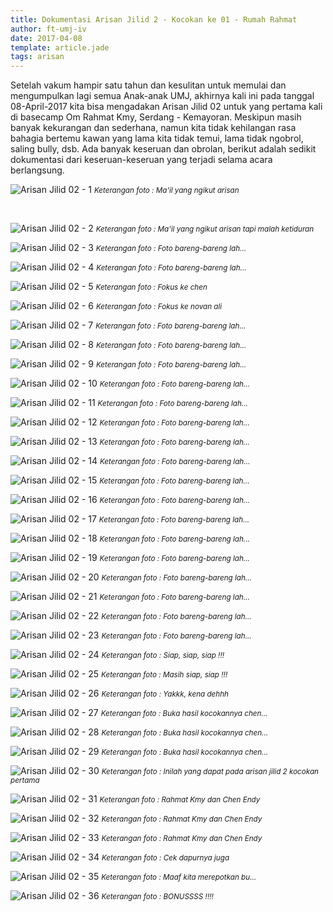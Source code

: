 ```yaml
---
title: Dokumentasi Arisan Jilid 2 - Kocokan ke 01 - Rumah Rahmat
author: ft-umj-iv
date: 2017-04-08
template: article.jade
tags: arisan
---
```


Setelah vakum hampir satu tahun dan kesulitan untuk memulai dan mengumpulkan lagi semua Anak-anak UMJ, akhirnya kali ini pada tanggal 08-April-2017 kita bisa mengadakan Arisan Jilid 02 untuk yang pertama kali di basecamp Om Rahmat Kmy, Serdang - Kemayoran.
Meskipun masih banyak kekurangan dan sederhana, namun kita tidak kehilangan rasa bahagia bertemu kawan yang lama kita tidak temui, lama tidak ngobrol, saling bully, dsb.
Ada banyak keseruan dan obrolan, berikut adalah sedikit dokumentasi dari keseruan-keseruan yang terjadi selama acara berlangsung.

![Arisan Jilid 02 - 1](arisan-jilid-02-kocokan-01-1.jpg)
<small>_Keterangan foto : Ma'il yang ngikut arisan_</small>

<br/>
<span class="more"></span>

![Arisan Jilid 02 - 2](arisan-jilid-02-kocokan-01-2.jpg)
<small>_Keterangan foto : Ma'il yang ngikut arisan tapi malah ketiduran_</small>

![Arisan Jilid 02 - 3](arisan-jilid-02-kocokan-01-3.jpg)
<small>_Keterangan foto : Foto bareng-bareng lah..._</small>

![Arisan Jilid 02 - 4](arisan-jilid-02-kocokan-01-4.jpg)
<small>_Keterangan foto : Foto bareng-bareng lah..._</small>

![Arisan Jilid 02 - 5](arisan-jilid-02-kocokan-01-5.jpg)
<small>_Keterangan foto : Fokus ke chen_</small>

![Arisan Jilid 02 - 6](arisan-jilid-02-kocokan-01-6.jpg)
<small>_Keterangan foto : Fokus ke novan ali_</small>

![Arisan Jilid 02 - 7](arisan-jilid-02-kocokan-01-7.jpg)
<small>_Keterangan foto : Foto bareng-bareng lah..._</small>

![Arisan Jilid 02 - 8](arisan-jilid-02-kocokan-01-8.jpg)
<small>_Keterangan foto : Foto bareng-bareng lah..._</small>

![Arisan Jilid 02 - 9](arisan-jilid-02-kocokan-01-9.jpg)
<small>_Keterangan foto : Foto bareng-bareng lah..._</small>

![Arisan Jilid 02 - 10](arisan-jilid-02-kocokan-01-10.jpg)
<small>_Keterangan foto : Foto bareng-bareng lah..._</small>

![Arisan Jilid 02 - 11](arisan-jilid-02-kocokan-01-11.jpg)
<small>_Keterangan foto : Foto bareng-bareng lah..._</small>

![Arisan Jilid 02 - 12](arisan-jilid-02-kocokan-01-12.jpg)
<small>_Keterangan foto : Foto bareng-bareng lah..._</small>

![Arisan Jilid 02 - 13](arisan-jilid-02-kocokan-01-13.jpg)
<small>_Keterangan foto : Foto bareng-bareng lah..._</small>

![Arisan Jilid 02 - 14](arisan-jilid-02-kocokan-01-14.jpg)
<small>_Keterangan foto : Foto bareng-bareng lah..._</small>

![Arisan Jilid 02 - 15](arisan-jilid-02-kocokan-01-15.jpg)
<small>_Keterangan foto : Foto bareng-bareng lah..._</small>

![Arisan Jilid 02 - 16](arisan-jilid-02-kocokan-01-16.jpg)
<small>_Keterangan foto : Foto bareng-bareng lah..._</small>

![Arisan Jilid 02 - 17](arisan-jilid-02-kocokan-01-17.jpg)
<small>_Keterangan foto : Foto bareng-bareng lah..._</small>

![Arisan Jilid 02 - 18](arisan-jilid-02-kocokan-01-18.jpg)
<small>_Keterangan foto : Foto bareng-bareng lah..._</small>

![Arisan Jilid 02 - 19](arisan-jilid-02-kocokan-01-19.jpg)
<small>_Keterangan foto : Foto bareng-bareng lah..._</small>

![Arisan Jilid 02 - 20](arisan-jilid-02-kocokan-01-20.jpg)
<small>_Keterangan foto : Foto bareng-bareng lah..._</small>

![Arisan Jilid 02 - 21](arisan-jilid-02-kocokan-01-21.jpg)
<small>_Keterangan foto : Foto bareng-bareng lah..._</small>

![Arisan Jilid 02 - 22](arisan-jilid-02-kocokan-01-22.jpg)
<small>_Keterangan foto : Foto bareng-bareng lah..._</small>

![Arisan Jilid 02 - 23](arisan-jilid-02-kocokan-01-23.jpg)
<small>_Keterangan foto : Foto bareng-bareng lah..._</small>

![Arisan Jilid 02 - 24](arisan-jilid-02-kocokan-01-24.jpg)
<small>_Keterangan foto : Siap, siap, siap !!!_</small>

![Arisan Jilid 02 - 25](arisan-jilid-02-kocokan-01-25.jpg)
<small>_Keterangan foto : Masih siap, siap !!!_</small>

![Arisan Jilid 02 - 26](arisan-jilid-02-kocokan-01-26.jpg)
<small>_Keterangan foto : Yakkk, kena dehhh_</small>

![Arisan Jilid 02 - 27](arisan-jilid-02-kocokan-01-27.jpg)
<small>_Keterangan foto : Buka hasil kocokannya chen..._</small>

![Arisan Jilid 02 - 28](arisan-jilid-02-kocokan-01-28.jpg)
<small>_Keterangan foto : Buka hasil kocokannya chen..._</small>

![Arisan Jilid 02 - 29](arisan-jilid-02-kocokan-01-29.jpg)
<small>_Keterangan foto : Buka hasil kocokannya chen..._</small>

![Arisan Jilid 02 - 30](arisan-jilid-02-kocokan-01-30.jpg)
<small>_Keterangan foto : Inilah yang dapat pada arisan jilid 2 kocokan pertama_</small>

![Arisan Jilid 02 - 31](arisan-jilid-02-kocokan-01-31.jpg)
<small>_Keterangan foto : Rahmat Kmy dan Chen Endy_</small>

![Arisan Jilid 02 - 32](arisan-jilid-02-kocokan-01-32.jpg)
<small>_Keterangan foto : Rahmat Kmy dan Chen Endy_</small>

![Arisan Jilid 02 - 33](arisan-jilid-02-kocokan-01-33.jpg)
<small>_Keterangan foto : Rahmat Kmy dan Chen Endy_</small>

![Arisan Jilid 02 - 34](arisan-jilid-02-kocokan-01-34.jpg)
<small>_Keterangan foto : Cek dapurnya juga_</small>

![Arisan Jilid 02 - 35](arisan-jilid-02-kocokan-01-35.jpg)
<small>_Keterangan foto : Maaf kita merepotkan bu..._</small>

![Arisan Jilid 02 - 36](arisan-jilid-02-kocokan-01-36.jpg)
<small>_Keterangan foto : BONUSSSS !!!!_</small>

